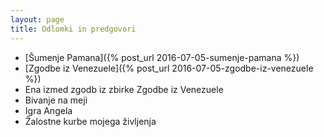 ```yaml
---
layout: page
title: Odlomki in predgovori
---
```


* [Šumenje Pamana]({% post_url 2016-07-05-sumenje-pamana %})
* [Zgodbe iz Venezuele]({% post_url 2016-07-05-zgodbe-iz-venezuele %})
* Ena izmed zgodb iz zbirke Zgodbe iz Venezuele
* Bivanje na meji
* Igra Angela
* Žalostne kurbe mojega življenja







